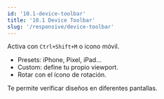```yaml
---
id: '10.1-device-toolbar'
title: '10.1 Device Toolbar'
slug: '/responsive/device-toolbar'
---
```


Activa con `Ctrl+Shift+M` o icono móvil.

- Presets: iPhone, Pixel, iPad…
- Custom: define tu propio viewport.
- Rotar con el ícono de rotación.

Te permite verificar diseños en diferentes pantallas.